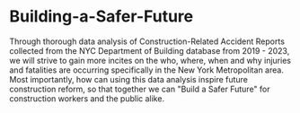 # Building-a-Safer-Future
Through thorough data analysis of Construction-Related Accident Reports collected 
from the NYC Department of Building database from 2019 - 2023, we will strive to 
gain more incites on the who, where, when and why injuries and fatalities are 
occurring specifically in the New York Metropolitan area. Most importantly, how 
can using this data analysis inspire future construction reform, so that together
we can "Build a Safer Future" for construction workers and the public alike. 
